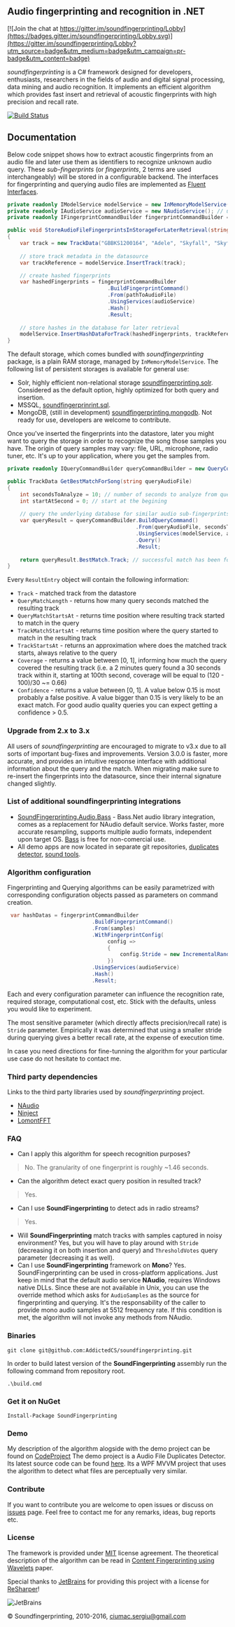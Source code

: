 ## Audio fingerprinting and recognition in .NET

[![Join the chat at https://gitter.im/soundfingerprinting/Lobby](https://badges.gitter.im/soundfingerprinting/Lobby.svg)](https://gitter.im/soundfingerprinting/Lobby?utm_source=badge&utm_medium=badge&utm_campaign=pr-badge&utm_content=badge)

_soundfingerprinting_ is a C# framework designed for developers, enthusiasts, researchers in the fields of audio and digital signal processing, data mining and audio recognition.  It implements an efficient algorithm which provides fast insert and retrieval of acoustic fingerprints with high precision and recall rate.

[![Build Status](https://travis-ci.org/AddictedCS/soundfingerprinting.png)](https://travis-ci.org/AddictedCS/soundfingerprinting)

## Documentation

Below code snippet shows how to extract acoustic fingerprints from an audio file and later use them as identifiers to recognize unknown audio query. These _sub-fingerprints_ (or _fingerprints_, 2 terms are used interchangeably) will be stored in a configurable backend. The interfaces for fingerprinting and querying audio files are implemented as [Fluent Interfaces](http://martinfowler.com/bliki/FluentInterface.html).

```csharp
private readonly IModelService modelService = new InMemoryModelService(); // store fingerprints in RAM
private readonly IAudioService audioService = new NAudioService(); // use NAudio audio processing library
private readonly IFingerprintCommandBuilder fingerprintCommandBuilder = new FingerprintCommandBuilder();

public void StoreAudioFileFingerprintsInStorageForLaterRetrieval(string pathToAudioFile)
{
    var track = new TrackData("GBBKS1200164", "Adele", "Skyfall", "Skyfall", 2012, 290);
	
    // store track metadata in the datasource
    var trackReference = modelService.InsertTrack(track);

    // create hashed fingerprints
    var hashedFingerprints = fingerprintCommandBuilder
                                .BuildFingerprintCommand()
                                .From(pathToAudioFile)
                                .UsingServices(audioService)
                                .Hash()
                                .Result;
								
    // store hashes in the database for later retrieval
    modelService.InsertHashDataForTrack(hashedFingerprints, trackReference);
}
```
The default storage, which comes bundled with _soundfingerprinting_ package, is a plain RAM storage, managed by <code>InMemoryModelService</code>. The following list of persistent storages is available for general use: 
- Solr, highly efficient non-relational storage [soundfingerprinting.solr](https://github.com/AddictedCS/soundfingerprinting.solr). Considered as the default option, highly optimized for both query and insertion.
- MSSQL, [soundfingerprinrint.sql](https://github.com/AddictedCS/soundfingerprinting.sql).
- MongoDB, (still in development) [soundfingerprinting.mongodb](https://github.com/AddictedCS/soundfingerprinting.mongodb). Not ready for use, developers are welcome to contribute.

Once you've inserted the fingerprints into the datastore, later you might want to query the storage in order to recognize the song those samples you have. The origin of query samples may vary: file, URL, microphone, radio tuner, etc. It's up to your application, where you get the samples from.

```csharp
private readonly IQueryCommandBuilder queryCommandBuilder = new QueryCommandBuilder();

public TrackData GetBestMatchForSong(string queryAudioFile)
{
    int secondsToAnalyze = 10; // number of seconds to analyze from query file
    int startAtSecond = 0; // start at the begining
	
    // query the underlying database for similar audio sub-fingerprints
    var queryResult = queryCommandBuilder.BuildQueryCommand()
                                         .From(queryAudioFile, secondsToAnalyze, startAtSecond)
                                         .UsingServices(modelService, audioService)
                                         .Query()
                                         .Result;
    
    return queryResult.BestMatch.Track; // successful match has been found
}
```

Every `ResultEntry` object will contain the following information:
- `Track` - matched track from the datastore
- `QueryMatchLength` - returns how many query seconds matched the resulting track
- `QueryMatchStartsAt` - returns time position where resulting track started to match in the query
- `TrackMatchStartsAt` - returns time position where the query started to match in the resulting track
- `TrackStartsAt` - returns an approximation where does the matched track starts, always relative to the query
- `Coverage` - returns a value between [0, 1], informing how much the query covered the resulting track (i.e. a 2 minutes query found a 30 seconds track within it, starting at 100th second, coverage will be equal to (120 - 100)/30 ~= 0.66)
- `Confidence` - returns a value between [0, 1]. A value below 0.15 is most probably a false positive. A value bigger than 0.15 is very likely to be an exact match. For good audio quality queries you can expect getting a confidence > 0.5.


### Upgrade from 2.x to 3.x
All users of _soundfingerprinting_ are encouraged to migrate to v3.x due to all sorts of important bug-fixes and improvements. Version 3.0.0 is faster, more accurate, and provides an intuitive response interface with additional information about the query and the match. When migrating make sure to re-insert the fingerprints into the datasource, since their internal signature changed slightly.

### List of additional soundfingerprinting integrations
- [SoundFingerprinting.Audio.Bass](https://www.nuget.org/packages/SoundFingerprinting.Audio.Bass) - Bass.Net audio library integration, comes as a replacement for NAudio default service. Works faster, more accurate resampling, supports multiple audio formats, independent upon target OS. [Bass](http://www.un4seen.com) is free for non-comercial use.
- All demo apps are now located in separate git repositories, [duplicates detector](https://github.com/AddictedCS/soundfingerprinting.duplicatesdetector), [sound tools](https://github.com/AddictedCS/soundfingerprinting.soundtools).

### Algorithm configuration
Fingerprinting and Querying algorithms can be easily parametrized with corresponding configuration objects passed as parameters on command creation.

```csharp
 var hashDatas = fingerprintCommandBuilder
                           .BuildFingerprintCommand()
                           .From(samples)
                           .WithFingerprintConfig(
	                            config =>
	                            {
	                                config.Stride = new IncrementalRandomStride(256, 512); // more agressive stride for noisy environments
	                            })
                           .UsingServices(audioService)
                           .Hash()
                           .Result;
```
Each and every configuration parameter can influence the recognition rate, required storage, computational cost, etc. Stick with the defaults, unless you would like to experiment. 

The most sensitive parameter (which directly affects precision/recall rate) is <code>Stride</code> parameter. Empirically it was determined that using a smaller stride during querying gives a better recall rate, at the expense of execution time.

In case you need directions for fine-tunning the algorithm for your particular use case do not hesitate to contact me.

### Third party dependencies
Links to the third party libraries used by _soundfingerprinting_ project.
* [NAudio](http://naudio.codeplex.com)
* [Ninject](http://www.ninject.org)
* [LomontFFT](http://www.lomont.org/Software/Misc/FFT/LomontFFT.html)

### FAQ
- Can I apply this algorithm for speech recognition purposes?
> No. The granularity of one fingerprint is roughly ~1.46 seconds.
- Can the algorithm detect exact query position in resulted track?
> Yes.
- Can I use **SoundFingerprinting** to detect ads in radio streams?
> Yes.
- Will **SoundFingerprinting** match tracks with samples captured in noisy environment?
Yes, but you will have to play around with `Stride` (decreasing it on both insertion and query) and `ThresholdVotes` query parameter (decreasing it as well).
- Can I use **SoundFingerprinting** framework on **Mono**?
Yes. SoundFingerprinting can be used in cross-platform applications. Just keep in mind that the default audio service **NAudio**, requires Windows native DLLs. Since these are not available in Unix, you can use the override method which asks for `AudioSamples` as the source for fingerprinting and querying. It's the responsability of the caller to provide mono audio samples at 5512 frequency rate. If this condition is met, the algorithm will not invoke any methods from NAudio.

### Binaries

    git clone git@github.com:AddictedCS/soundfingerprinting.git    
In order to build latest version of the **SoundFingerprinting** assembly run the following command from repository root.

    .\build.cmd
### Get it on NuGet

    Install-Package SoundFingerprinting
### Demo
My description of the algorithm alogside with the demo project can be found on [CodeProject](http://www.codeproject.com/Articles/206507/Duplicates-detector-via-audio-fingerprinting)
The demo project is a Audio File Duplicates Detector. Its latest source code can be found [here](src/SoundFingerprinting.DuplicatesDetector). Its a WPF MVVM project that uses the algorithm to detect what files are perceptually very similar.

### Contribute
If you want to contribute you are welcome to open issues or discuss on [issues](https://github.com/AddictedCS/soundfingerprinting/issues) page. Feel free to contact me for any remarks, ideas, bug reports etc. 

### License
The framework is provided under [MIT](https://opensource.org/licenses/MIT) license agreement. The theoretical description of the algorithm can be read in [Content Fingerprinting using Wavelets](http://static.googleusercontent.com/media/research.google.com/en/pubs/archive/32685.pdf) paper.

Special thanks to [JetBrains](https://www.jetbrains.com/) for providing this project with a license for [ReSharper](https://www.jetbrains.com/resharper/)!

![JetBrains](http://blog.jetbrains.com/webide/files/2012/12/logo_JB_tagline-300x108.png)

&copy; Soundfingerprinting, 2010-2016, ciumac.sergiu@gmail.com
